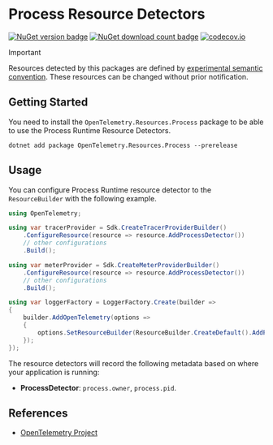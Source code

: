 # Process Resource Detectors

[![NuGet version badge](https://img.shields.io/nuget/v/OpenTelemetry.Resources.Process)](https://www.nuget.org/packages/OpenTelemetry.Resources.Process)
[![NuGet download count badge](https://img.shields.io/nuget/dt/OpenTelemetry.Resources.Process)](https://www.nuget.org/packages/OpenTelemetry.Resources.Process)
[![codecov.io](https://codecov.io/gh/open-telemetry/opentelemetry-dotnet-contrib/branch/main/graphs/badge.svg?flag=unittests-Resources.Process)](https://app.codecov.io/gh/open-telemetry/opentelemetry-dotnet-contrib?flags[0]=unittests-Resources.Process)

> [!IMPORTANT]
> Resources detected by this packages are defined by [experimental semantic convention](https://github.com/open-telemetry/semantic-conventions/blob/v1.24.0/docs/resource/process.md#process).
> These resources can be changed without prior notification.

## Getting Started

You need to install the
`OpenTelemetry.Resources.Process` package to be able to use the
Process Runtime Resource Detectors.

```shell
dotnet add package OpenTelemetry.Resources.Process --prerelease
```

## Usage

You can configure Process Runtime resource detector to
the `ResourceBuilder` with the following example.

```csharp
using OpenTelemetry;

using var tracerProvider = Sdk.CreateTracerProviderBuilder()
    .ConfigureResource(resource => resource.AddProcessDetector())
    // other configurations
    .Build();

using var meterProvider = Sdk.CreateMeterProviderBuilder()
    .ConfigureResource(resource => resource.AddProcessDetector())
    // other configurations
    .Build();

using var loggerFactory = LoggerFactory.Create(builder =>
{
    builder.AddOpenTelemetry(options =>
    {
        options.SetResourceBuilder(ResourceBuilder.CreateDefault().AddProcessDetector());
    });
});
```

The resource detectors will record the following metadata based on where
your application is running:

- **ProcessDetector**: `process.owner`, `process.pid`.

## References

- [OpenTelemetry Project](https://opentelemetry.io/)
